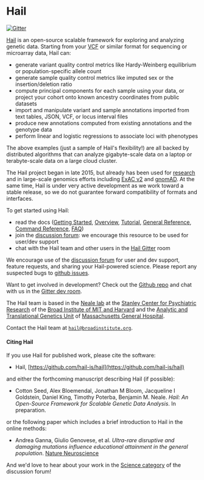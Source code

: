 # Hail

[![Gitter](https://badges.gitter.im/hail-is/hail.svg)](https://gitter.im/hail-is/hail?utm_source=badge&utm_medium=badge&utm_campaign=pr-badge)

[Hail](https://hail.is) is an open-source scalable framework for exploring and analyzing genetic data. Starting from your [VCF](https://samtools.github.io/hts-specs/VCFv4.2.pdf) or similar format for sequencing or microarray data, Hail can:

 - generate variant quality control metrics like Hardy-Weinberg equilibrium or population-specific allele count
 - generate sample quality control metrics like imputed sex or the insertion/deletion ratio
 - compute principal components for each sample using your data, or project your cohort onto known ancestry coordinates from public datasets
 - import and manipulate variant and sample annotations imported from text tables, JSON, VCF, or locus interval files
 - produce new annotations computed from existing annotations and the genotype data
 - perform linear and logistic regressions to associate loci with phenotypes
 
The above examples (just a sample of Hail's flexibility!) are all backed by distributed algorithms that can analyze gigabyte-scale data on a laptop or terabyte-scale data on a large cloud cluster.

The Hail project began in late 2015, but already has been used for [research](http://biorxiv.org/content/early/2016/06/06/050195) and in large-scale genomics efforts including [ExAC v2](http://exac.broadinstitute.org/) and [gnomAD](http://gnomad.broadinstitute.org/). At the same time, Hail is under very active development as we work toward a stable release, so we do not guarantee forward compatibility of formats and interfaces. 

To get started using Hail:

- read the docs ([Getting Started](https://hail.is/getting_started.html), [Overview](https://hail.is/overview.html), [Tutorial](https://hail.is/tutorial.html), [General Reference](https://hail.is/reference.html), [Command Reference](https://hail.is/commands.html), [FAQ](https://hail.is/faq.html))
- join the [discussion forum](http://discuss.hail.is): we encourage this resource to be used for user/dev support 
- chat with the Hail team and other users in the [Hail Gitter](https://gitter.im/hail-is/hail) room

We encourage use of the [discussion forum](http://discuss.hail.is) for user and dev support, feature requests, and sharing your Hail-powered science. Please report any suspected bugs to [github issues](https://github.com/hail-is/hail/issues).

Want to get involved in development? Check out the [Github repo](https://github.com/hail-is/hail) and chat with us in the [Gitter dev room](https://gitter.im/hail-is/hail-dev).

The Hail team is based in the [Neale lab](https://nealelab.squarespace.com/) at the [Stanley Center for Psychiatric Research](http://www.broadinstitute.org/scientific-community/science/programs/psychiatric-disease/stanley-center-psychiatric-research/stanle) of the [Broad Institute of MIT and Harvard](http://www.broadinstitute.org) and the [Analytic and Translational Genetics Unit](https://www.atgu.mgh.harvard.edu/) of [Massachusetts General Hospital](http://www.massgeneral.org/).

Contact the Hail team at
<a href="mailto:hail@broadinstitute.org"><code>hail@broadinstitute.org</code></a>.


#### Citing Hail

If you use Hail for published work, please cite the software:

 - Hail, [https://github.com/hail-is/hail](https://github.com/hail-is/hail)

and either the forthcoming manuscript describing Hail (if possible):

 - Cotton Seed, Alex Bloemendal, Jonathan M Bloom, Jacqueline I Goldstein, Daniel King, Timothy Poterba, Benjamin M. Neale.  _Hail: An Open-Source Framework for Scalable Genetic Data Analysis_.  In preparation.

or the following paper which includes a brief introduction to Hail in the online methods:

 - Andrea Ganna, Giulio Genovese, et al. _Ultra-rare disruptive and damaging mutations influence educational attainment in the general population_.  [Nature Neuroscience](http://www.nature.com/neuro/journal/vaop/ncurrent/full/nn.4404.html)

And we'd love to hear about your work in the [Science category](http://discuss.hail.is/c/science) of the discussion forum!

